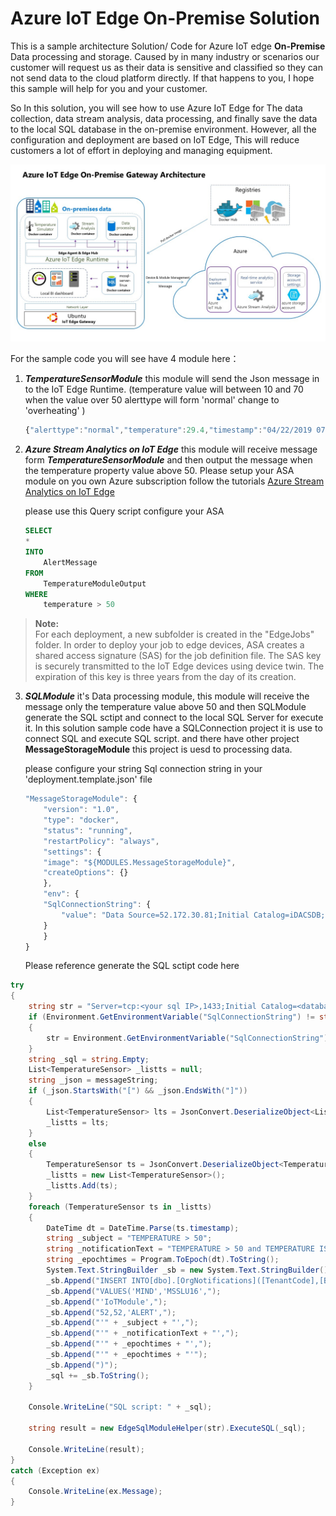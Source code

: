 # Azure IoT Edge On-Premise Solution
This is a sample architecture Solution/ Code for Azure IoT edge **On-Premise** Data processing and storage.
Caused by in many industry or scenarios our customer will request us as their data is sensitive and classified so they can not send data to the cloud platform directly. If that happens to you, I hope this sample will help for you and your customer.

So In this solution, you will see how to use Azure IoT Edge for The data collection, data stream analysis, data processing, and finally save the data to the local SQL database in the on-premise environment. However, all the configuration and deployment are based on IoT Edge, This will reduce customers a lot of effort in deploying and managing equipment.

![Azure IoT Edge On-Premise Gateway Architecture](https://github.com/Nick287/AzureIoTEdgeOnPremiseSolution/blob/master/Img/Motherson%20Azure%20IoTEdge%20On-Premise%20Solution.jpg?raw=true)

For the sample code you will see have 4 module here：
1. ***TemperatureSensorModule*** this module will send the Json message in to the IoT Edge Runtime. (temperature value will between 10 and 70 when the value over 50 alerttype will form 'normal' change to 'overheating' )

    ```js
    {"alerttype":"normal","temperature":29.4,"timestamp":"04/22/2019 07:33:41"}
    ```

2. ***Azure Stream Analytics on IoT Edge*** this module will receive message form ***TemperatureSensorModule*** and then output the message when the temperature property value above 50. Please setup your ASA module on you own Azure subscription follow the tutorials [Azure Stream Analytics on IoT Edge](https://docs.microsoft.com/en-us/azure/stream-analytics/stream-analytics-edge)

    please use this Query script configure your ASA
    ``` sql
    SELECT
    *
    INTO
        AlertMessage
    FROM
        TemperatureModuleOutput
    WHERE
        temperature > 50
    ```

> **Note:**  
For each deployment, a new subfolder is created in the "EdgeJobs" folder. In order to deploy your job to edge devices, ASA creates a shared access signature (SAS) for the job definition file. The SAS key is securely transmitted to the IoT Edge devices using device twin. The expiration of this key is three years from the day of its creation.

3. ***SQLModule*** it's Data processing module, this module will receive the message only the temperature value above 50 and then SQLModule generate the SQL sctipt and connect to the local SQL Server for execute it. In this solution sample code have a SQLConnection project it is use to connect SQL and execute SQL script. and there have other project **MessageStorageModule** this project is uesd to processing data. 

    please configure your string Sql connection string in your 'deployment.template.json' file

    ```js
    "MessageStorageModule": {
        "version": "1.0",
        "type": "docker",
        "status": "running",
        "restartPolicy": "always",
        "settings": {
        "image": "${MODULES.MessageStorageModule}",
        "createOptions": {}
        },
        "env": {
        "SqlConnectionString": {
            "value": "Data Source=52.172.30.81;Initial Catalog=iDACSDB;User Id=SA;Password=Mind@987;TrustServerCertificate=False;Connection Timeout=30;"
        }
        }
    }
    ```
    Please reference generate the SQL sctipt code here

``` C#
try
{
    string str = "Server=tcp:<your sql IP>,1433;Initial Catalog=<databasename>;User ID=<username>;Password=<Password>;TrustServerCertificate=False;Connection Timeout=30;";
    if (Environment.GetEnvironmentVariable("SqlConnectionString") != string.Empty)
    {
        str = Environment.GetEnvironmentVariable("SqlConnectionString");
    }
    string _sql = string.Empty;
    List<TemperatureSensor> _listts = null;
    string _json = messageString;
    if (_json.StartsWith("[") && _json.EndsWith("]"))
    {
        List<TemperatureSensor> lts = JsonConvert.DeserializeObject<List<TemperatureSensor>>(_json);
        _listts = lts;
    }
    else
    {
        TemperatureSensor ts = JsonConvert.DeserializeObject<TemperatureSensor>(_json);
        _listts = new List<TemperatureSensor>();
        _listts.Add(ts);
    }
    foreach (TemperatureSensor ts in _listts)
    {
        DateTime dt = DateTime.Parse(ts.timestamp);
        string _subject = "TEMPERATURE > 50";
        string _notificationText = "TEMPERATURE > 50 and TEMPERATURE IS " + ts.temperature + "C°";
        string _epochtimes = Program.ToEpoch(dt).ToString();
        System.Text.StringBuilder _sb = new System.Text.StringBuilder();
        _sb.Append("INSERT INTO[dbo].[OrgNotifications]([TenantCode],[BaseOrgCode],[CreatorType],[CreatorId],[ReceiverId],[NotificationCategoryCode],[Subject],[NotificationText],[SentOn],[ReceivedOn])");
        _sb.Append("VALUES('MIND','MSSLU16',");
        _sb.Append("'IoTModule',");
        _sb.Append("52,52,'ALERT',");
        _sb.Append("'" + _subject + "',");
        _sb.Append("'" + _notificationText + "',");
        _sb.Append("'" + _epochtimes + "',");
        _sb.Append("'" + _epochtimes + "'");
        _sb.Append(")");
        _sql += _sb.ToString();
    }

    Console.WriteLine("SQL script: " + _sql);

    string result = new EdgeSqlModuleHelper(str).ExecuteSQL(_sql);

    Console.WriteLine(result);
}
catch (Exception ex)
{
    Console.WriteLine(ex.Message);
}
```

